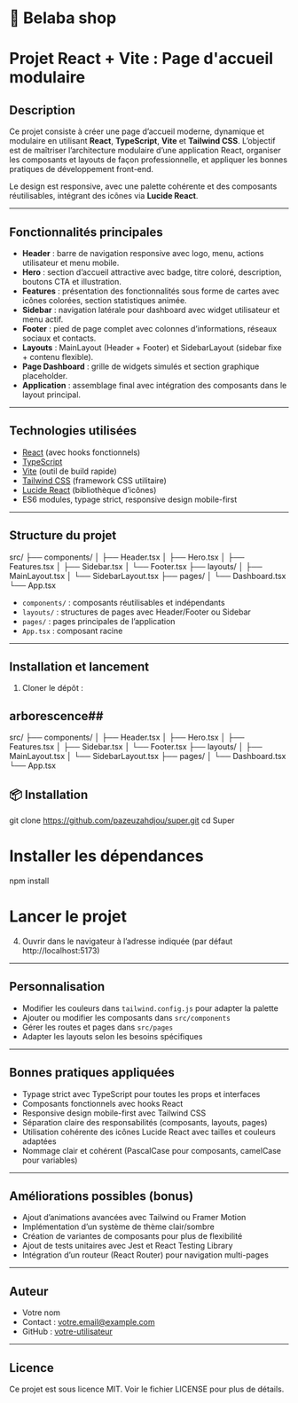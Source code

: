# 🍍 Belaba shop

# Projet React + Vite : Page d'accueil modulaire

## Description

Ce projet consiste à créer une page d’accueil moderne, dynamique et modulaire en utilisant **React**, **TypeScript**, **Vite** et **Tailwind CSS**. L’objectif est de maîtriser l’architecture modulaire d’une application React, organiser les composants et layouts de façon professionnelle, et appliquer les bonnes pratiques de développement front-end.

Le design est responsive, avec une palette cohérente et des composants réutilisables, intégrant des icônes via **Lucide React**.

---

## Fonctionnalités principales

- **Header** : barre de navigation responsive avec logo, menu, actions utilisateur et menu mobile.
- **Hero** : section d’accueil attractive avec badge, titre coloré, description, boutons CTA et illustration.
- **Features** : présentation des fonctionnalités sous forme de cartes avec icônes colorées, section statistiques animée.
- **Sidebar** : navigation latérale pour dashboard avec widget utilisateur et menu actif.
- **Footer** : pied de page complet avec colonnes d’informations, réseaux sociaux et contacts.
- **Layouts** : MainLayout (Header + Footer) et SidebarLayout (sidebar fixe + contenu flexible).
- **Page Dashboard** : grille de widgets simulés et section graphique placeholder.
- **Application** : assemblage final avec intégration des composants dans le layout principal.

---

## Technologies utilisées

- [React](https://reactjs.org/) (avec hooks fonctionnels)
- [TypeScript](https://www.typescriptlang.org/)
- [Vite](https://vitejs.dev/) (outil de build rapide)
- [Tailwind CSS](https://tailwindcss.com/) (framework CSS utilitaire)
- [Lucide React](https://lucide.dev/) (bibliothèque d’icônes)
- ES6 modules, typage strict, responsive design mobile-first

---

## Structure du projet

src/
├── components/
│ ├── Header.tsx
│ ├── Hero.tsx
│ ├── Features.tsx
│ ├── Sidebar.tsx
│ └── Footer.tsx
├── layouts/
│ ├── MainLayout.tsx
│ └── SidebarLayout.tsx
├── pages/
│ └── Dashboard.tsx
└── App.tsx


- `components/` : composants réutilisables et indépendants
- `layouts/` : structures de pages avec Header/Footer ou Sidebar
- `pages/` : pages principales de l’application
- `App.tsx` : composant racine

---

## Installation et lancement

1. Cloner le dépôt :

## arborescence##

src/
├── components/
│   ├── Header.tsx
│   ├── Hero.tsx
│   ├── Features.tsx
│   ├── Sidebar.tsx
│   └── Footer.tsx
├── layouts/
│   ├── MainLayout.tsx
│   └── SidebarLayout.tsx
├── pages/
│   └── Dashboard.tsx
└── App.tsx



## 📦 Installation

git clone https://github.com/pazeuzahdjou/super.git
cd Super

# Installer les dépendances
npm install

# Lancer le projet

4. Ouvrir dans le navigateur à l’adresse indiquée (par défaut http://localhost:5173)

---

## Personnalisation

- Modifier les couleurs dans `tailwind.config.js` pour adapter la palette
- Ajouter ou modifier les composants dans `src/components`
- Gérer les routes et pages dans `src/pages`
- Adapter les layouts selon les besoins spécifiques

---

## Bonnes pratiques appliquées

- Typage strict avec TypeScript pour toutes les props et interfaces
- Composants fonctionnels avec hooks React
- Responsive design mobile-first avec Tailwind CSS
- Séparation claire des responsabilités (composants, layouts, pages)
- Utilisation cohérente des icônes Lucide React avec tailles et couleurs adaptées
- Nommage clair et cohérent (PascalCase pour composants, camelCase pour variables)

---

## Améliorations possibles (bonus)

- Ajout d’animations avancées avec Tailwind ou Framer Motion
- Implémentation d’un système de thème clair/sombre
- Création de variantes de composants pour plus de flexibilité
- Ajout de tests unitaires avec Jest et React Testing Library
- Intégration d’un routeur (React Router) pour navigation multi-pages

---

## Auteur

- Votre nom
- Contact : votre.email@example.com
- GitHub : [votre-utilisateur](https://github.com/votre-utilisateur)

---

## Licence

Ce projet est sous licence MIT. Voir le fichier LICENSE pour plus de détails.

